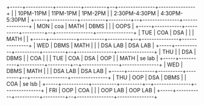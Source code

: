 +-----+-----------+----------+---------+--+---------------+---------------+
|     | 10PM-11PM | 11PM-1PM | 1PM-2PM |  | 2:30PM-4:30PM | 4:30PM-5:30PM |
+-----+-----------+----------+---------+--+---------------+---------------+
| MON | coa       | MATH     | DBMS    |  |               |   OOPS            |
+-----+-----------+----------+---------+--+---------------+---------------+
| TUE | COA       | DSA      |         |  | MATH          |               |
+-----+-----------+----------+---------+--+---------------+---------------+
| WED | DBMS      | MATH     |         |  | DSA LAB       | DSA LAB       |
+-----+-----------+----------+---------+--+---------------+---------------+
| THU |           | DSA      | DBMS    |  | COA           |               |
| TUE | COA       | DSA      | OOP     |  | MATH          | se lab             |
+-----+-----------+----------+---------+--+---------------+---------------+
| WED | DBMS      | MATH     |         |  | DSA LAB       | DSA LAB       |
+-----+-----------+----------+---------+--+---------------+---------------+
| THU | OOP       | DSA      | DBMS    |  | COA           | se lsb              |
+-----+-----------+----------+---------+--+---------------+---------------+
| FRI |  OOP      | COA      |         |  | OOP LAB       | OOP LAB       |
+-----+-----------+----------+---------+--+---------------+---------------+
